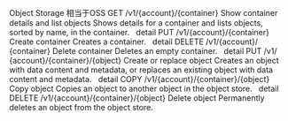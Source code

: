 Object Storage 
相当于OSS
GET
/v1/​{account}​/​{container}​
Show container details and list objects
Shows details for a container and lists objects, sorted by name, in the container.
 
detail
PUT
/v1/​{account}​/​{container}​
Create container
Creates a container.
 
detail
DELETE
/v1/​{account}​/​{container}​
Delete container
Deletes an empty container.
 
detail
PUT
/v1/​{account}​/​{container}​/​{object}​
Create or replace object
Creates an object with data content and metadata, or replaces an existing object with data content and metadata.
 
detail
COPY
/v1/​{account}​/​{container}​/​{object}​
Copy object
Copies an object to another object in the object store.
 
detail
DELETE
/v1/​{account}​/​{container}​/​{object}​
Delete object
Permanently deletes an object from the object store.

